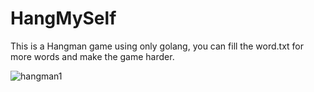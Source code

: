 # HangMySelf

This is a Hangman game using only golang, you can fill the word.txt for more words and make the game harder.


![hangman1](https://user-images.githubusercontent.com/102300908/225769437-14626da5-3ee5-408c-b9cd-e57b378bd5bb.png)
